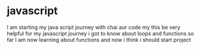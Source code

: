 # javascript
I am starting my java script journey with chai aur code
my this be very helpful for my javascript journey
i got to know about loops and functions so far
I am now learning about functions and now i think i should start project
